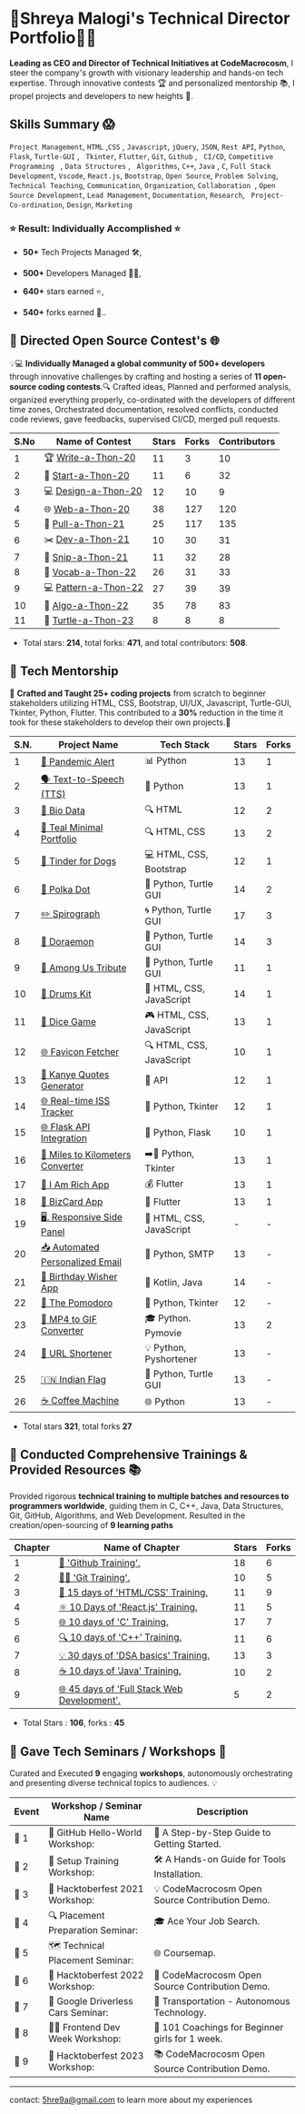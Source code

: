 # 🤝Shreya Malogi's Technical Director Portfolio👣🦾


**Leading as CEO and Director of Technical Initiatives at CodeMacrocosm**, I steer the company's growth with visionary leadership and hands-on tech expertise. Through innovative contests 🏆 and personalized mentorship 📚, I propel projects and developers to new heights 🚀.

## Skills Summary 😱
`Project Management`, `HTML` ,`CSS` , `Javascript`, `jQuery`, `JSON`, `Rest API`, `Python`, `Flask`, `Turtle-GUI` , ` Tkinter`, `Flutter`, `Git`, `Github` , ` CI/CD`, `Competitive Programming ` , `Data Structures` , ` Algorithms`, `C++`, `Java` , `C`, `Full Stack Development`, `Vscode`, `React.js`, `Bootstrap`, `Open Source`, `Problem Solving`, `Technical Teaching`, `Communication`, `Organization`, `Collaboration `, `Open Source Development`, `Lead Management`, `Documentation`, `Research`, ` Project- Co-ordination`, `Design`, `Marketing`

### ⭐️ Result: Individually Accomplished  ⭐️ 

- **50+** Tech Projects Managed 🛠️,

- **500+** Developers Managed 👨‍💻,

- **640+** stars earned ⭐️,

- **540+** forks earned 🍴..



## 🚀 Directed Open Source Contest's 🌐

 
💡💻 **Individually Managed a global community of 500+ developers** through innovative challenges by crafting and hosting a series of **11 open-source coding contests**.🔍
Crafted ideas, Planned and performed analysis, organized everything properly, co-ordinated with the developers of different time zones, Orchestrated documentation, resolved conflicts, conducted code reviews, gave feedbacks, supervised CI/CD, merged pull requests.



| S.No | Name of Contest                                              | Stars | Forks | Contributors |
|------|--------------------------------------------------------------|-------|-------|--------------|
| 1    | 🏆 [Write-a-Thon-20](https://github.com/CodeMacrocosm/Write-a-Thon-20) | 11    | 3     | 10           |
| 2    | 🌟 [Start-a-Thon-20](https://github.com/CodeMacrocosm/Start-a-Thon-20) | 11    | 6     | 32           |
| 3    | 💻 [Design-a-Thon-20](https://github.com/CodeMacrocosm/Design-a-Thon-20) | 12    | 10    | 9            |
| 4    | 🌐 [Web-a-Thon-20](https://github.com/CodeMacrocosm/Web-a-Thon-20)     | 38    | 127   | 120          |
| 5    | 🚀 [Pull-a-Thon-21](https://github.com/CodeMacrocosm/Pull-a-Thon-21)   | 25    | 117   | 135          |
| 6    | ✂️ [Dev-a-Thon-21](https://github.com/CodeMacrocosm/Dev-a-Thon-21)     | 10    | 30    | 31           |
| 7    | 🌟 [Snip-a-Thon-21](https://github.com/CodeMacrocosm/Snip-a-Thon-21)   | 11    | 32    | 28           |
| 8    | 📖 [Vocab-a-Thon-22](https://github.com/CodeMacrocosm/Vocab-a-Thon-22) | 26    | 31    | 33           |
| 9    | 💻 [Pattern-a-Thon-22](https://github.com/CodeMacrocosm/Pattern-a-Thon-22) | 27    | 39    | 39           |
| 10   | 🚀 [Algo-a-Thon-22](https://github.com/CodeMacrocosm/Algo-a-Thon-22)   | 35    | 78    | 83           |
| 11   | 🚀 [Turtle-a-Thon-23](https://github.com/CodeMacrocosm/Turtle-a-Thon-23) | 8     | 8     | 8            |





- Total stars: **214**, total forks: **471**, and total contributors: **508**.



##  🚀 Tech Mentorship

🌟 **Crafted and Taught 25+ coding projects** from scratch to beginner stakeholders utilizing HTML, CSS, Bootstrap, UI/UX, Javascript, Turtle-GUI, Tkinter, Python, Flutter. This contributed to a **30%** reduction in the time it took for these stakeholders to develop their own projects.🌌



| S.N. | Project Name                                                                                   | Tech Stack                          | Stars | Forks |
|------|-----------------------------------------------------------------------------------------------|-------------------------------------|-------|-------|
| 1    | [🦠 Pandemic Alert](https://github.com/shreyamalogi/corona-cases-notifyer)                   | 📊 Python                           | 13    | 1     |
| 2    | [🗣️ Text-to-Speech (TTS)](https://github.com/shreyamalogi/TTS)                               | 📝 Python                           | 13    | 1     |
| 3    | [📄 Bio Data](https://github.com/shreyamalogi/Bio-Data)                                       | 🔍 HTML                             | 12    | 2     |
| 4    | [🎽 Teal Minimal Portfolio](https://github.com/shreyamalogi/Teal-Minimal-Portfolio.)           | 🔍 HTML, CSS                       | 13    | 2     |
| 5    | [🐶 Tinder for Dogs](https://github.com/shreyamalogi/tindog)                                   | 💻 HTML, CSS, Bootstrap            | 12    | 1     |
| 6    | [🎨 Polka Dot](https://github.com/shreyamalogi/the_hirst_painting)                             | 🔵 Python, Turtle GUI                      | 14    | 2     |
| 7    | [✏️ Spirograph](https://github.com/shreyamalogi/spirograph)                                   | 🌀 Python, Turtle GUI                      | 17    | 3     |
| 8    | [🤖 Doraemon](https://github.com/shreyamalogi/doraemon)                                       | 🎨 Python, Turtle GUI                      | 14    | 3     |
| 9    | [🚀 Among Us Tribute](https://github.com/shreyamalogi/among-us)                                | 👥 Python, Turtle GUI                      | 11    | 1     |
| 10   | [🥁 Drums Kit](https://github.com/shreyamalogi/drums-app)                                      | 🚀 HTML, CSS, JavaScript           | 14    | 1     |
| 11   | [🎲 Dice Game](https://github.com/shreyamalogi/Dice-game)                                      | 🎮 HTML, CSS, JavaScript           | 13    | 1     |
| 12   | [🌐 Favicon Fetcher](https://github.com/shreyamalogi/favicon-fetcher)                           | 🔍 HTML, CSS, JavaScript           | 10    | 1     |
| 13   | [📜 Kanye Quotes Generator](https://github.com/shreyamalogi/kanye-quotes-generator)             | 🎤 API                             | 12    | 1     |
| 14   | [🌐 Real-time ISS Tracker](https://github.com/shreyamalogi/Real-time-ISS-Tracker)               | 🚀 Python, Tkinter                 | 12    | 1     |
| 15   | [🌐 Flask API Integration](https://github.com/shreyamalogi/Flask-API-Integration)               | 🎉  Python, Flask                   | 10    | 1     |
| 16   | [🚗 Miles to Kilometers Converter](https://github.com/shreyamalogi/miles-to-km-converter)       | ➡️🚶 Python, Tkinter                       | 13    | 1     |
| 17   | [💎 I Am Rich App](https://github.com/shreyamalogi/rich-app)                                   | 💰 Flutter                         | 13    | 1     |
| 18   | [📇 BizCard App](https://github.com/shreyamalogi/bizcard-app)                                 | 🔄 Flutter                         | 13    | 1     |
| 19   | [🖥️. Responsive Side Panel](https://github.com/shreyamalogi/Responsive-Side-Panel)                 | 🌟 HTML, CSS, JavaScript             | -     | -     |
| 20   | [📥 Automated Personalized Email](https://github.com/shreyamalogi/Automated-personalized-Email)   | 📇 Python, SMTP                      | 13    | -     |
| 21   | [🎈 Birthday Wisher App](https://github.com/shreyamalogi/BGC-app)                                             | 🎽 Kotlin, Java                                 | 14    | -     |
| 22   | [🍅 The Pomodoro](https://github.com/shreyamalogi/the-pomodoro)                               | 💖    Python, Tkinter                              | 12   | -     |
| 23   | [🌈 MP4 to GIF Converter](https://github.com/shreyamalogi/mp4-to-gif)                            | 🎓 Python. Pymovie                                |   13 | 2    |
| 24   | [🔗 URL Shortener](https://github.com/shreyamalogi/URL-shortener)                                 | 💡 Python, Pyshortener                                  | 13    | -     |
| 25   | [🇮🇳 Indian Flag](https://github.com/shreyamalogi/Indian_flag)                                     | 🎨 Python, Turtle GUI                                    | 13     | -     |
| 26   | [☕ Coffee Machine](https://github.com/shreyamalogi/Coffee-Machine)                               | 🌐 Python                                 | 13    | -     |


- Total stars **321**, total forks **27**


## 🚀 Conducted Comprehensive Trainings & Provided Resources 📚


Provided rigorous **technical training to multiple batches and resources to programmers worldwide**, guiding them in C, C++, Java, Data Structures, Git, GitHub, Algorithms, and Web Development. Resulted in the creation/open-sourcing of **9 learning paths** 




| Chapter | Name of Chapter                                      | Stars | Forks |
|---------|------------------------------------------------------|-------|-------|
| 1       | [📖 'Github Training'.](https://github.com/CodeMacrocosm/Github-BOOK)                  |    18   |     6  |
| 2       | [👨‍💻  'Git Training'.](https://github.com/CodeMacrocosm/git-BOOK)            |  10     |    5   |
| 3       | [🔧 15 days of 'HTML/CSS' Training.](https://github.com/CodeMacrocosm/HTMLCSS-BOOK)         |  11     |      9 |
| 4       | [⚛️ 10 Days of 'React.js' Training.](https://github.com/CodeMacrocosm/react.js-BOOK)       |   11    |      5 |
| 5       | [🌐 10 days of 'C' Training.](https://github.com/CodeMacrocosm/C-BOOK)                      | 17      |      7 |
| 6       | [🔍 10 days of 'C++' Training.](https://github.com/CodeMacrocosm/CPP-BOOK)                  | 11      |      6 |
| 7       | [💡 30 days of 'DSA basics' Training.](https://github.com/CodeMacrocosm/DSA-BOOK)          |  13     |      3 |
| 8       | [☕ 10 days of 'Java' Training.](https://github.com/CodeMacrocosm/JAVA-BOOK)                |   10    |       2|
| 9       | [🌐 45 days of 'Full Stack Web Development'.](https://github.com/CodeMacrocosm/WEBD-BOOK) |    5   |      2 |


- Total Stars : **106**, forks : **45**




## 🚀  Gave Tech Seminars / Workshops 🎤

Curated and Executed **9** engaging **workshops**, autonomously orchestrating and presenting diverse technical topics to audiences. 💡


| Event | Workshop / Seminar Name | Description |
|-------|-------------------------|-------------|
| 🌟 1 | 📖 GitHub Hello-World Workshop: | 🚀 A Step-by-Step Guide to Getting Started. |
| 🌟 2 | 🔧 Setup Training Workshop: | 🛠️ A Hands-on Guide for Tools Installation. |
| 🌟 3 | 🎉 Hacktoberfest 2021 Workshop: | 💡 CodeMacrocosm Open Source Contribution Demo. |
| 🌟 4 | 🔍 Placement Preparation Seminar: | 🎓 Ace Your Job Search. |
| 🌟 5 | 🗺️ Technical Placement Seminar: | 🌐 Coursemap. |
| 🌟 6 | 🚀 Hacktoberfest 2022 Workshop: | 🌟 CodeMacrocosm Open Source Contribution Demo. |
| 🌟 7 | 🚗 Google Driverless Cars Seminar: | 🚗 Transportation - Autonomous Technology. |
| 🌟 8 | 👩‍💻 Frontend Dev Week Workshop: | 💖 101 Coachings for Beginner girls for 1 week. |
| 🌟 9 | 🌟 Hacktoberfest 2023 Workshop: | 📚 CodeMacrocosm Open Source Contribution Demo. |

---
contact: 5hre9a@gmail.com to learn more about my experiences






 

